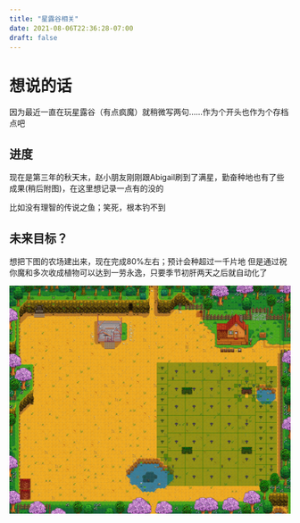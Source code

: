 ```yaml
---
title: "星露谷相关"
date: 2021-08-06T22:36:28-07:00
draft: false
---
```

# 想说的话
因为最近一直在玩星露谷（有点疯魔）就稍微写两句……作为个开头也作为个存档点吧

## 进度
现在是第三年的秋天末，赵小朋友刚刚跟Abigail刷到了满星，勤奋种地也有了些成果(稍后附图)，在这里想记录一点有的没的

比如没有理智的传说之鱼；笑死，根本钓不到

## 未来目标？
想把下图的农场建出来，现在完成80%左右；预计会种超过一千片地
但是通过祝你魔和多次收成植物可以达到一劳永逸，只要季节初肝两天之后就自动化了

![Stardew valley image](stardewplanner.png)